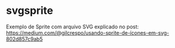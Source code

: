 # svgsprite
Exemplo de Sprite com arquivo SVG explicado no post:
 https://medium.com/@gilcrespo/usando-sprite-de-ícones-em-svg-802d857c9ab5
